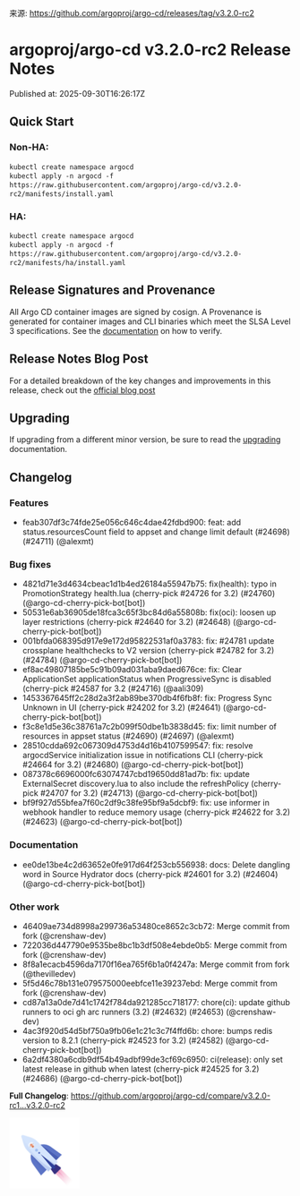 来源: https://github.com/argoproj/argo-cd/releases/tag/v3.2.0-rc2

# argoproj/argo-cd v3.2.0-rc2 Release Notes

Published at: 2025-09-30T16:26:17Z

## Quick Start

### Non-HA:

```shell
kubectl create namespace argocd
kubectl apply -n argocd -f https://raw.githubusercontent.com/argoproj/argo-cd/v3.2.0-rc2/manifests/install.yaml
```

### HA:

```shell
kubectl create namespace argocd
kubectl apply -n argocd -f https://raw.githubusercontent.com/argoproj/argo-cd/v3.2.0-rc2/manifests/ha/install.yaml
```

## Release Signatures and Provenance

All Argo CD container images are signed by cosign.  A Provenance is generated for container images and CLI binaries which meet the SLSA Level 3 specifications. See the [documentation](https://argo-cd.readthedocs.io/en/stable/operator-manual/signed-release-assets) on how to verify.

## Release Notes Blog Post
For a detailed breakdown of the key changes and improvements in this release, check out the [official blog post](https://blog.argoproj.io/argo-cd-v3-0-release-candidate-a0b933f4e58f)

## Upgrading

If upgrading from a different minor version, be sure to read the [upgrading](https://argo-cd.readthedocs.io/en/stable/operator-manual/upgrading/overview/) documentation.

## Changelog
### Features
* feab307df3c74fde25e056c646c4dae42fdbd900: feat: add status.resourcesCount field to appset and change limit default (#24698) (#24711) (@alexmt)
### Bug fixes
* 4821d71e3d4634cbeac1d1b4ed26184a55947b75: fix(health): typo in PromotionStrategy health.lua (cherry-pick #24726 for 3.2) (#24760) (@argo-cd-cherry-pick-bot[bot])
* 50531e6ab36905de18fca3c65f3bc84d6a55808b: fix(oci): loosen up layer restrictions (cherry-pick #24640 for 3.2) (#24648) (@argo-cd-cherry-pick-bot[bot])
* 001bfda068395d917e9e172d95822531af0a3783: fix: #24781 update crossplane healthchecks to V2 version (cherry-pick #24782 for 3.2) (#24784) (@argo-cd-cherry-pick-bot[bot])
* ef8ac49807185be5c91b09ad031aba9daed676ce: fix: Clear ApplicationSet applicationStatus when ProgressiveSync is disabled (cherry-pick #24587 for 3.2 (#24716) (@aali309)
* 1453367645ff2c28d2a3f2ab89be370db4f6fb8f: fix: Progress Sync Unknown in UI (cherry-pick #24202 for 3.2) (#24641) (@argo-cd-cherry-pick-bot[bot])
* f3c8e1d5e36c38761a7c2b099f50dbe1b3838d45: fix: limit number of resources in appset status (#24690) (#24697) (@alexmt)
* 28510cdda692c067309d4753d4d16b4107599547: fix: resolve argocdService initialization issue in notifications CLI (cherry-pick #24664 for 3.2) (#24680) (@argo-cd-cherry-pick-bot[bot])
* 087378c6696000fc63074747cbd19650dd81ad7b: fix: update ExternalSecret discovery.lua to also include the refreshPolicy (cherry-pick #24707 for 3.2) (#24713) (@argo-cd-cherry-pick-bot[bot])
* bf9f927d55bfea7f60c2df9c38fe95bf9a5dcbf9: fix: use informer in webhook handler to reduce memory usage (cherry-pick #24622 for 3.2) (#24623) (@argo-cd-cherry-pick-bot[bot])
### Documentation
* ee0de13be4c2d63652e0fe917d64f253cb556938: docs: Delete dangling word in Source Hydrator docs (cherry-pick #24601 for 3.2) (#24604) (@argo-cd-cherry-pick-bot[bot])
### Other work
* 46409ae734d8998a299736a53480ce8652c3cb72: Merge commit from fork (@crenshaw-dev)
* 722036d447790e9535be8bc1b3df508e4ebde0b5: Merge commit from fork (@crenshaw-dev)
* 8f8a1ecacb4596da7170f16ea765f6b1a0f4247a: Merge commit from fork (@thevilledev)
* 5f5d46c78b131e079575000eebfce11e39237ebd: Merge commit from fork (@crenshaw-dev)
* cd87a13a0de7d41c1742f784da921285cc718177: chore(ci): update github runners to oci gh arc runners (3.2) (#24632) (#24653) (@crenshaw-dev)
* 4ac3f920d54d5bf750a9fb06e1c21c3c7f4ffd6b: chore: bumps redis version to 8.2.1 (cherry-pick #24523 for 3.2) (#24582) (@argo-cd-cherry-pick-bot[bot])
* 6a2df4380a6cdb9df54b49adbf99de3cf69c6950: ci(release): only set latest release in github when latest (cherry-pick #24525 for 3.2) (#24686) (@argo-cd-cherry-pick-bot[bot])

**Full Changelog**: https://github.com/argoproj/argo-cd/compare/v3.2.0-rc1...v3.2.0-rc2

<a href="https://argoproj.github.io/cd/"><img src="https://raw.githubusercontent.com/argoproj/argo-site/master/content/pages/cd/gitops-cd.png" width="25%" ></a>

